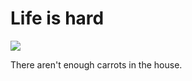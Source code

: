 # Life is hard

<img src="https://media.giphy.com/media/TvkWwNRGblTLW/giphy.gif">

There aren't enough carrots in the house.
